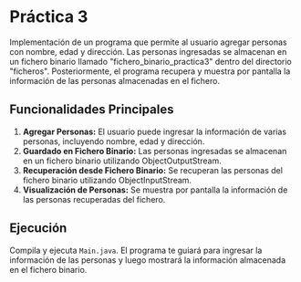 # Práctica 3

Implementación de un programa que permite al usuario agregar personas con nombre, edad y dirección. Las personas
ingresadas se almacenan en un fichero binario llamado "fichero_binario_practica3" dentro del directorio "ficheros".
Posteriormente, el programa recupera y muestra por pantalla la información de las personas almacenadas en el fichero.

## Funcionalidades Principales

1. **Agregar Personas:** El usuario puede ingresar la información de varias personas, incluyendo nombre, edad y
   dirección.
2. **Guardado en Fichero Binario:** Las personas ingresadas se almacenan en un fichero binario utilizando
   ObjectOutputStream.
3. **Recuperación desde Fichero Binario:** Se recuperan las personas del fichero binario utilizando ObjectInputStream.
4. **Visualización de Personas:** Se muestra por pantalla la información de las personas recuperadas del fichero.

## Ejecución

Compila y ejecuta `Main.java`. El programa te guiará para ingresar la información de las personas y luego mostrará la
información almacenada en el fichero binario.


